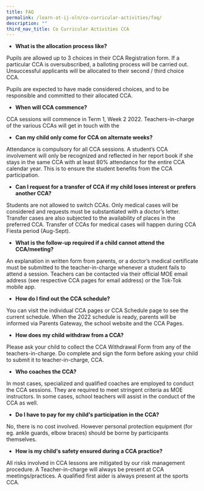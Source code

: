 ```yaml
---
title: FAQ
permalink: /learn-at-ij-oln/co-curricular-activities/faq/
description: ""
third_nav_title: Co Curricular Activities CCA
---
```


<ul>
<li><strong>What is the allocation process like?</strong></li>
</ul>
<p>Pupils are allowed up to 3 choices in their CCA Registration form. If a particular CCA is oversubscribed, a balloting process will be carried out. Unsuccessful applicants will be allocated to their second / third choice CCA.</p>
<p>Pupils are expected to have made considered choices, and to be responsible and committed to their allocated CCA.</p>
<ul>
<li><strong>When will CCA commence?</strong></li>
</ul>
<p>CCA sessions will commence in Term 1, Week 2 2022. Teachers-in-charge of the various CCAs will get in touch with the
<ul>
<li><strong>Can my child only come for CCA on alternate weeks?</strong></li>
</ul>
<p>Attendance is compulsory for all CCA sessions. A student&rsquo;s CCA involvement will only be recognized and reflected in her report book if she stays in the same CCA with at least 80% attendance for the entire CCA calendar year. This is to ensure the student benefits from the CCA participation.</p>
<ul>
<li><strong>Can I request for a transfer of CCA if my child loses interest or prefers another CCA?</strong></li>
</ul>
<p>Students are not allowed to switch CCAs. Only medical cases will be considered and requests must be substantiated with a doctor&rsquo;s letter. Transfer cases are also subjected to the availability of places in the preferred CCA. Transfer of CCAs for medical cases will happen during CCA Fiesta period (Aug-Sept).</p>
<ul>
<li><strong>What is the follow-up required if a child cannot attend the CCA/meeting?</strong></li>
</ul>
<p>An explanation in written form from parents, or a doctor&rsquo;s medical certificate must be submitted to the teacher-in-charge whenever a student fails to attend a session. Teachers can be contacted via their official MOE email address (see respective CCA pages for email address) or the Tok-Tok mobile app.</p>
<ul>
<li><strong>How do I find out the CCA schedule?</strong></li>
</ul>
<p>You can visit the individual CCA pages or CCA Schedule page to see the current schedule. When the 2022 schedule is ready, parents will be informed via Parents Gateway, the school website and the CCA Pages.</p>
<ul>
<li><strong>How does my child withdraw from a CCA?</strong></li>
</ul>
<p>Please ask your child to collect the CCA Withdrawal Form from any of the teachers-in-charge. Do complete and sign the form before asking your child to submit it to teacher-in-charge, CCA.</p>
<ul>
<li><strong>Who coaches the CCA?</strong></li>
</ul>
<p>In most cases, specialized and qualified coaches are employed to conduct the CCA sessions. They are required to meet stringent criteria as MOE instructors. In some cases, school teachers will assist in the conduct of the CCA as well.&nbsp;</p>
<ul>
<li><strong>Do I have to pay for my child's participation in the CCA?</strong></li>
</ul>
<p>No, there is no cost involved. However personal protection equipment (for eg. ankle guards, elbow braces) should be borne by participants themselves.&nbsp;</p>
<ul>
<li><strong>How is my child's safety ensured during a CCA practice?</strong></li>
</ul>
<p>All risks involved in CCA lessons are mitigated by our risk management procedure. A Teacher-in-charge will always be present at CCA meetings/practices. A qualified first aider is always present at the sports CCA.</p>